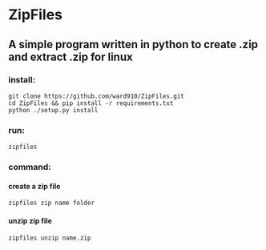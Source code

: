 # ZipFiles

## A simple program written in python to create .zip and extract .zip for linux

### install:
~~~
git clone https://github.com/ward910/ZipFiles.git
cd ZipFiles && pip install -r requirements.txt
python ./setup.py install
~~~

### run:
~~~
zipfiles
~~~

### command:

#### create a zip file

~~~
zipfiles zip name folder
~~~

#### unzip zip file

~~~
zipfiles unzip name.zip
~~~